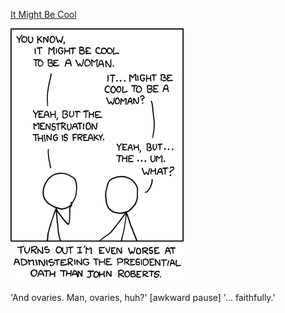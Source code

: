 [It Might Be Cool](https://xkcd.com/535)

![It Might Be Cool](./random_comic.png)

'And ovaries.  Man, ovaries, huh?'  [awkward pause]  '... faithfully.'

